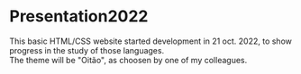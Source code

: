# Presentation2022
This basic HTML/CSS website started development in 21 oct. 2022, to show progress in the study of those languages.<br>
The theme will be "Oitão", as choosen by one of my colleagues.
